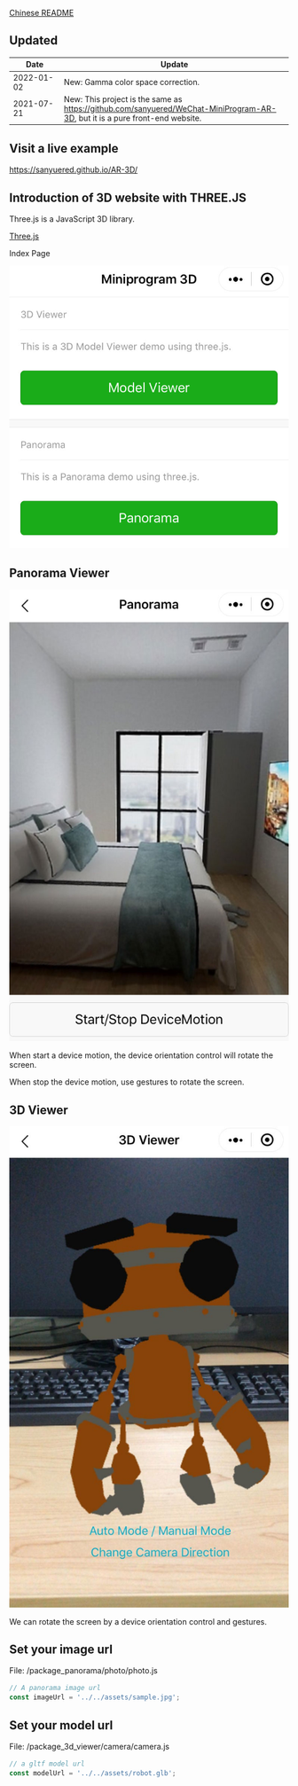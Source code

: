 [Chinese README](https://zhuanlan.zhihu.com/p/82773324)  

## Updated

| Date　　　| Update |
| -- | -- |
| 2022-01-02 | New: Gamma color space correction. |
| 2021-07-21 | New: This project is the same as https://github.com/sanyuered/WeChat-MiniProgram-AR-3D, but it is a pure front-end website. |

## Visit a live example

https://sanyuered.github.io/AR-3D/

## Introduction of 3D website with THREE.JS

Three.js is a JavaScript 3D library.

[Three.js](https://github.com/mrdoob/three.js)

 
Index Page

![avatar](screenshot/1.jpg)

## Panorama Viewer

![avatar](screenshot/2.jpg)

When start a device motion, the device orientation control will rotate the screen.

When stop the device motion, use gestures to rotate the screen.

## 3D Viewer

![avatar](screenshot/3.jpg)

We can rotate the screen by a device orientation control and gestures.

## Set your image url

File: /package_panorama/photo/photo.js

```javascript
// A panorama image url
const imageUrl = '../../assets/sample.jpg';
```

## Set your model url

File: /package_3d_viewer/camera/camera.js

```javascript
// a gltf model url
const modelUrl = '../../assets/robot.glb';
```